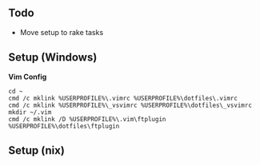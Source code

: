 ## Todo

* Move setup to rake tasks

## Setup (Windows)


**Vim Config**

```
cd ~
cmd /c mklink %USERPROFILE%\.vimrc %USERPROFILE%\dotfiles\.vimrc
cmd /c mklink %USERPROFILE%\_vsvimrc %USERPROFILE%\dotfiles\_vsvimrc
mkdir ~/.vim
cmd /c mklink /D %USERPROFILE%\.vim\ftplugin %USERPROFILE%\dotfiles\ftplugin
```
  
## Setup (nix)
